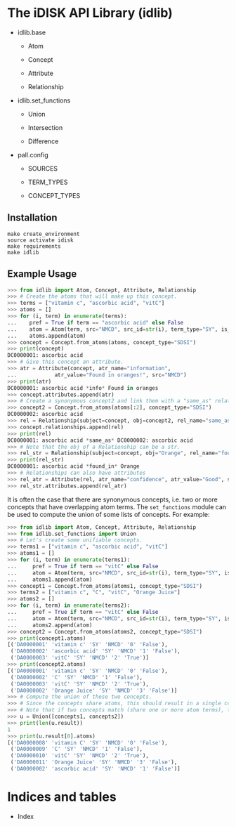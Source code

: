 <!-- idlib documentation master file, created by
sphinx-quickstart on Mon Jun 10 12:57:59 2019.
You can adapt this file completely to your liking, but it should at least
contain the root `toctree` directive. -->
# The iDISK API Library (idlib)

* idlib.base

  * Atom

  * Concept

  * Attribute

  * Relationship

* idlib.set_functions

  * Union

  * Intersection

  * Difference

* pall.config

  * SOURCES

  * TERM_TYPES

  * CONCEPT_TYPES


## Installation

```
make create_environment
source activate idisk
make requirements
make idlib
```

## Example Usage

```python
>>> from idlib import Atom, Concept, Attribute, Relationship
>>> # Create the atoms that will make up this concept.
>>> terms = ["vitamin c", "ascorbic acid", "vitC"]
>>> atoms = []
>>> for (i, term) in enumerate(terms):
...    pref = True if term == "ascorbic acid" else False
...    atom = Atom(term, src="NMCD", src_id=str(i), term_type="SY", is_preferred=pref)
...    atoms.append(atom)
>>> concept = Concept.from_atoms(atoms, concept_type="SDSI")
>>> print(concept)
DC0000001: ascorbic acid
>>> # Give this concept an attribute.
>>> atr = Attribute(concept, atr_name="information",
...            atr_value="Found in oranges!", src="NMCD")
>>> print(atr)
DC0000001: ascorbic acid *info* Found in oranges
>>> concept.attributes.append(atr)
>>> # Create a synonymous concept2 and link them with a "same_as" relation.
>>> concept2 = Concept.from_atoms(atoms[:2], concept_type="SDSI")
DC0000002: ascorbic acid
>>> rel = Relationship(subject=concept, obj=concept2, rel_name="same_as", src="NMCD")
>>> concept.relationships.append(rel)
>>> print(rel)
DC0000001: ascorbic acid *same_as* DC0000002: ascorbic acid
>>> # Note that the obj of a Relationship can be a str.
>>> rel_str = Relationship(subject=concept, obj="Orange", rel_name="found_in", src="NMCD")
>>> print(rel_str)
DC0000001: ascorbic acid *found_in* Orange
>>> # Relationships can also have attributes
>>> rel_atr = Attribute(rel, atr_name="confidence", atr_value="Good", src="NMCD")
>>> rel_str.attributes.append(rel_atr)
```

It is often the case that there are synonymous concepts, i.e. two or more concepts
that have overlapping atom terms. The `set_functions` module can be used to compute
the union of some lists of concepts. For example:

```python
>>> from idlib import Atom, Concept, Attribute, Relationship
>>> from idlib.set_functions import Union
>>> # Let's create some unifiable concepts.
>>> terms1 = ["vitamin c", "ascorbic acid", "vitC"]
>>> atoms1 = []
>>> for (i, term) in enumerate(terms1):
...     pref = True if term == "vitC" else False
...     atom = Atom(term, src="NMCD", src_id=str(i), term_type="SY", is_preferred=pref)
...     atoms1.append(atom)
>>> concept1 = Concept.from_atoms(atoms1, concept_type="SDSI")
>>> terms2 = ["vitamin c", "C", "vitC", "Orange Juice"]
>>> atoms2 = []
>>> for (i, term) in enumerate(terms2):
...     pref = True if term == "vitC" else False
...     atom = Atom(term, src="NMCD", src_id=str(i), term_type="SY", is_preferred=pref)
...     atoms2.append(atom)
>>> concept2 = Concept.from_atoms(atoms2, concept_type="SDSI")
>>> print(concept1.atoms)
[('DA0000001' 'vitamin c' 'SY' 'NMCD' '0' 'False'),
 ('DA0000002' 'ascorbic acid' 'SY' 'NMCD' '1' 'False'),
 ('DA0000003' 'vitC' 'SY' 'NMCD' '2' 'True')]
>>> print(concept2.atoms)
[('DA0000001' 'vitamin c' 'SY' 'NMCD' '0' 'False'),
 ('DA0000002' 'C' 'SY' 'NMCD' '1' 'False'),
 ('DA0000003' 'vitC' 'SY' 'NMCD' '2' 'True'),
 ('DA0000002' 'Orange Juice' 'SY' 'NMCD' '3' 'False')]
>>> # Compute the union of these two concepts.
>>> # Since the concepts share atoms, this should result in a single concept.
>>> # Note that if two concepts match (share one or more atom terms), they are merged.
>>> u = Union([concepts1, concepts2])
>>> print(len(u.result))
1
>>> print(u.result[0].atoms)
[('DA0000008' 'vitamin C' 'SY' 'NMCD' '0' 'False'),
 ('DA0000009' 'C' 'SY' 'NMCD' '1' 'False'),
 ('DA0000010' 'vitC' 'SY' 'NMCD' '2' 'True'),
 ('DA0000011' 'Orange Juice' 'SY' 'NMCD' '3' 'False'),
 ('DA0000002' 'ascorbic acid' 'SY' 'NMCD' '1' 'False')]
```

# Indices and tables

* Index
